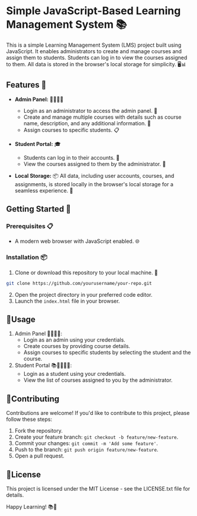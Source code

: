# Simple JavaScript-Based Learning Management System 📚

This is a simple Learning Management System (LMS) project built using JavaScript. It enables administrators to create and manage courses and assign them to students. Students can log in to view the courses assigned to them. All data is stored in the browser's local storage for simplicity. 🖥️📊

## Features 🌟

- **Admin Panel:** 👩‍💼👨‍💼
    - Login as an administrator to access the admin panel. 🔐
    - Create and manage multiple courses with details such as course name, description, and any additional information. 📝
    - Assign courses to specific students. 📋

- **Student Portal:** 🎓
    - Students can log in to their accounts. 🔐
    - View the courses assigned to them by the administrator. 👀

- **Local Storage:** 📦 All data, including user accounts, courses, and assignments, is stored locally in the browser's local storage for a seamless experience. 💾

## Getting Started 🚀

### Prerequisites 📋

- A modern web browser with JavaScript enabled. 🌐

### Installation 📦

1. Clone or download this repository to your local machine. 📂

```bash
git clone https://github.com/yourusername/your-repo.git
```

2. Open the project directory in your preferred code editor.
3. Launch the `index.html` file in your browser.

## 📝Usage
1. Admin Panel 👩‍💼👨‍💼:
    - Login as an admin using your credentials.
    - Create courses by providing course details.
    - Assign courses to specific students by selecting the student and the course.
2. Student Portal 📚👩‍🎓👨‍🎓:
    - Login as a student using your credentials.
    - View the list of courses assigned to you by the administrator.

## 🤝Contributing
Contributions are welcome! If you'd like to contribute to this project, please follow these steps:
1. Fork the repository.
2. Create your feature branch: `git checkout -b feature/new-feature`.
3. Commit your changes: `git commit -m 'Add some feature'`.
4. Push to the branch: `git push origin feature/new-feature`.
5. Open a pull request.

## 📄License
This project is licensed under the MIT License - see the LICENSE.txt file for details.

Happy Learning! 📚🚀